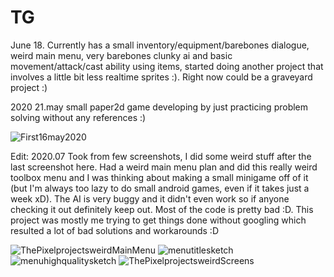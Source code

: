 # TG
June 18. Currently has a small inventory/equipment/barebones dialogue, weird main menu, very barebones clunky ai and basic movement/attack/cast ability using items, started doing another project that involves a little bit less realtime sprites :). Right now could be a graveyard project :)

2020 21.may
small paper2d game developing by just practicing problem solving without any references :)

![First16may2020](https://user-images.githubusercontent.com/38545913/82603706-d00e2900-9bbb-11ea-8158-0c7cc13ba2f3.jpg)

Edit: 2020.07
Took from few screenshots, I did some weird stuff after the last screenshot here. Had a weird main menu plan and did this really weird toolbox menu and I was thinking about making a small minigame off of it (but I'm always too lazy to do small android games, even if it takes just a week xD). The AI is very buggy and it didn't even work so if anyone checking it out definitely keep out. Most of the code is pretty bad :D. This project was mostly me trying to get things done without googling which resulted a lot of bad solutions and workarounds :D


![ThePixelprojectsweirdMainMenu](https://user-images.githubusercontent.com/38545913/88108662-e03d8700-cbb1-11ea-9b51-d7990406a41d.png)
![menutitlesketch](https://user-images.githubusercontent.com/38545913/88108925-54782a80-cbb2-11ea-9a9d-1765942c8e17.png)
![menuhighqualitysketch](https://user-images.githubusercontent.com/38545913/88108931-55a95780-cbb2-11ea-9af7-010ea414ac37.png)
![ThePixelprojectsweirdScreens](https://user-images.githubusercontent.com/38545913/88108967-61951980-cbb2-11ea-876c-9e6ab6910079.png)
